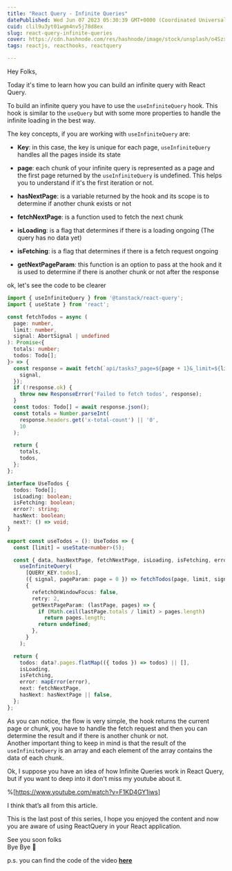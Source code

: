 ```yaml
---
title: "React Query - Infinite Queries"
datePublished: Wed Jun 07 2023 05:30:39 GMT+0000 (Coordinated Universal Time)
cuid: clil9u3yt01wgm4nv5j78d8ex
slug: react-query-infinite-queries
cover: https://cdn.hashnode.com/res/hashnode/image/stock/unsplash/o4SzxPgMwV8/upload/c11ec8a06625444d23f47684fe0a8870.jpeg
tags: reactjs, reacthooks, reactquery

---
```


Hey Folks,

Today it's time to learn how you can build an infinite query with React Query.

To build an infinite query you have to use the `useInfiniteQuery` hook. This hook is similar to the `useQuery` but with some more properties to handle the infinite loading in the best way.

The key concepts, if you are working with `useInfiniteQuery` are:

* **Key**: in this case, the key is unique for each page, `useInfiniteQuery` handles all the pages inside its state
    
* **page**: each chunk of your infinite query is represented as a page and the first page returned by the `useInfiniteQuery` is undefined. This helps you to understand if it's the first iteration or not.
    
* **hasNextPage**: is a variable returned by the hook and its scope is to determine if another chunk exists or not
    
* **fetchNextPage**: is a function used to fetch the next chunk
    
* **isLoading**: is a flag that determines if there is a loading ongoing (The query has no data yet)
    
* **isFetching**: is a flag that determines if there is a fetch request ongoing
    
* **getNextPageParam**: this function is an option to pass at the hook and it is used to determine if there is another chunk or not after the response
    

ok, let's see the code to be clearer

```typescript
import { useInfiniteQuery } from '@tanstack/react-query';
import { useState } from 'react';

const fetchTodos = async (
  page: number,
  limit: number,
  signal: AbortSignal | undefined
): Promise<{
  totals: number;
  todos: Todo[];
}> => {
  const response = await fetch(`api/tasks?_page=${page + 1}&_limit=${limit}`, {
    signal,
  });
  if (!response.ok) {
    throw new ResponseError('Failed to fetch todos', response);
  }
  const todos: Todo[] = await response.json();
  const totals = Number.parseInt(
    response.headers.get('x-total-count') || '0',
    10
  );

  return {
    totals,
    todos,
  };
};

interface UseTodos {
  todos: Todo[];
  isLoading: boolean;
  isFetching: boolean;
  error?: string;
  hasNext: boolean;
  next?: () => void;
}

export const useTodos = (): UseTodos => {
  const [limit] = useState<number>(5);

  const { data, hasNextPage, fetchNextPage, isLoading, isFetching, error } =
    useInfiniteQuery(
      [QUERY_KEY.todos],
      ({ signal, pageParam: page = 0 }) => fetchTodos(page, limit, signal),
      {
        refetchOnWindowFocus: false,
        retry: 2,
        getNextPageParam: (lastPage, pages) => {
          if (Math.ceil(lastPage.totals / limit) > pages.length)
            return pages.length;
          return undefined;
        },
      }
    );

  return {
    todos: data?.pages.flatMap(({ todos }) => todos) || [],
    isLoading,
    isFetching,
    error: mapError(error),
    next: fetchNextPage,
    hasNext: hasNextPage || false,
  };
};
```

As you can notice, the flow is very simple, the hook returns the current page or chunk, you have to handle the fetch request and then you can determine the result and if there is another chunk or not.  
Another important thing to keep in mind is that the result of the `useInfiniteQuery` is an array and each element of the array contains the data of each chunk.

Ok, I suppose you have an idea of how Infinite Queries work in React Query, but if you want to deep into it don't miss my youtube about it.

%[https://www.youtube.com/watch?v=F1KD4GY1iws] 

I think that’s all from this article.

This is the last post of this series, I hope you enjoyed the content and now you are aware of using ReactQuery in your React application.

See you soon folks  
Bye Bye 👋

p.s. you can find the code of the video [**here**](https://github.com/Puppo/learning-react-query/tree/12-infinitive-scroll)
